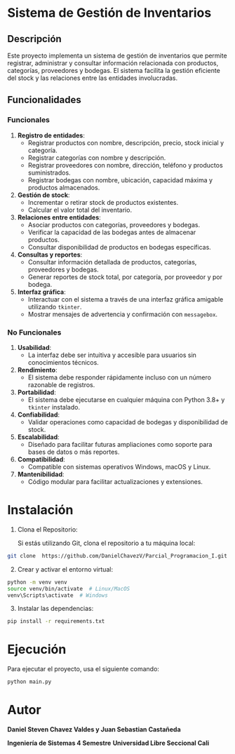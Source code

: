 # Sistema de Gestión de Inventarios

## Descripción

Este proyecto implementa un sistema de gestión de inventarios que permite registrar, administrar y consultar información relacionada con productos, categorías, proveedores y bodegas. El sistema facilita la gestión eficiente del stock y las relaciones entre las entidades involucradas.

## Funcionalidades

### Funcionales


1. **Registro de entidades**:
   * Registrar productos con nombre, descripción, precio, stock inicial y categoría.
   * Registrar categorías con nombre y descripción.
   * Registrar proveedores con nombre, dirección, teléfono y productos suministrados.
   * Registrar bodegas con nombre, ubicación, capacidad máxima y productos almacenados.
2. **Gestión de stock**:
   * Incrementar o retirar stock de productos existentes.
   * Calcular el valor total del inventario.
3. **Relaciones entre entidades**:
   * Asociar productos con categorías, proveedores y bodegas.
   * Verificar la capacidad de las bodegas antes de almacenar productos.
   * Consultar disponibilidad de productos en bodegas específicas.
4. **Consultas y reportes**:
   * Consultar información detallada de productos, categorías, proveedores y bodegas.
   * Generar reportes de stock total, por categoría, por proveedor y por bodega.
5. **Interfaz gráfica**:
   * Interactuar con el sistema a través de una interfaz gráfica amigable utilizando `tkinter`.
   * Mostrar mensajes de advertencia y confirmación con `messagebox`.

### No Funcionales


1. **Usabilidad**:
   * La interfaz debe ser intuitiva y accesible para usuarios sin conocimientos técnicos.
2. **Rendimiento**:
   * El sistema debe responder rápidamente incluso con un número razonable de registros.
3. **Portabilidad**:
   * El sistema debe ejecutarse en cualquier máquina con Python 3.8+ y `tkinter` instalado.
4. **Confiabilidad**:
   * Validar operaciones como capacidad de bodegas y disponibilidad de stock.
5. **Escalabilidad**:
   * Diseñado para facilitar futuras ampliaciones como soporte para bases de datos o más reportes.
6. **Compatibilidad**:
   * Compatible con sistemas operativos Windows, macOS y Linux.
7. **Mantenibilidad**:
   * Código modular para facilitar actualizaciones y extensiones.

# Instalación


1. Clona el Repositorio:

   Si estás utilizando Git, clona el repositorio a tu máquina local:

```bash
git clone  https://github.com/DanielChavezV/Parcial_Programacion_I.git
```


2. Crear y activar el entorno virtual:

```bash
python -m venv venv
source venv/bin/activate  # Linux/MacOS
venv\Scripts\activate  # Windows
```


3. Instalar las dependencias:

```bash
pip install -r requirements.txt
```

# Ejecución

Para ejecutar el proyecto, usa el siguiente comando:

```bash
python main.py
```

# Autor

**Daniel Steven Chavez Valdes y Juan Sebastian Castañeda**

**Ingeniería de Sistemas 4 Semestre** **Universidad Libre Seccional Cali**